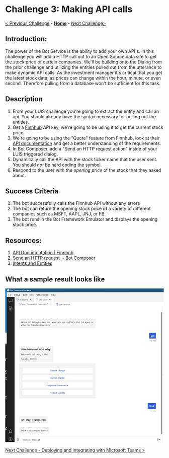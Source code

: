 # Challenge 3: Making API calls
[< Previous Challenge](./Challenge2-LUIS.md) - **[Home](../readme.md)** - [Next Challenge>](./Challenge4-Deployment.md)
## Introduction:

The power of the Bot Service is the ability to add your own API's. In this challenge you will add a HTTP call out to an Open Source data site to get the stock price of certain companies. We'll be building onto the Dialog from the prior challenge and utilizing the entities pulled out from the utterance to make dynamic API calls. As the investment manager it's critical that you get the latest stock data, as prices can change within the hour, minute, or even second. Therefore pulling from a database won't be sufficient for this task.



## Description

1. From your LUIS challenge you're going to extract the entity and call an api. You should already have the syntax necessary for pulling out the entities.
2. Get a [Finnhub](https://finnhub.io/dashboard) API key, we're going to be using it to get the current stock price.
3. We're going to be using the "Quote" feature from Finnhub, look at their [API documentation](https://finnhub.io/docs/api#quote) and get a better understanding of the requirements.
4. In Bot Composer, add a "Send an HTTP request action" inside of your LUIS triggered dialog. 
5. Dynamically call the API with the stock ticker name that the user sent. You should *not* be hard coding the symbol.
7. Respond to the user with the *opening price* of the stock that they asked about.

## Success Criteria
1. The bot successfully calls the Finnhub API without any errors
2. The bot can return the opening stock price of a variety of different companies such as MSFT, AAPL, JNJ, or FB. 
2. The bot runs in the Bot Framework Emulator and displays the opening stock price.

## Resources:
1. [API Documentation | Finnhub](https://finnhub.io/docs/api)
2. [Send an HTTP request  - Bot Composer](https://docs.microsoft.com/en-us/composer/how-to-send-http-request)
3. [Intents and Entities](https://docs.microsoft.com/en-us/composer/how-to-define-intent-entity)

## What a sample result looks like
![Sample](./Images/Ch3-1.JPG)

[Next Challenge - Deploying and integrating with Microsoft Teams >](./Challenge4-Deployment.md)
